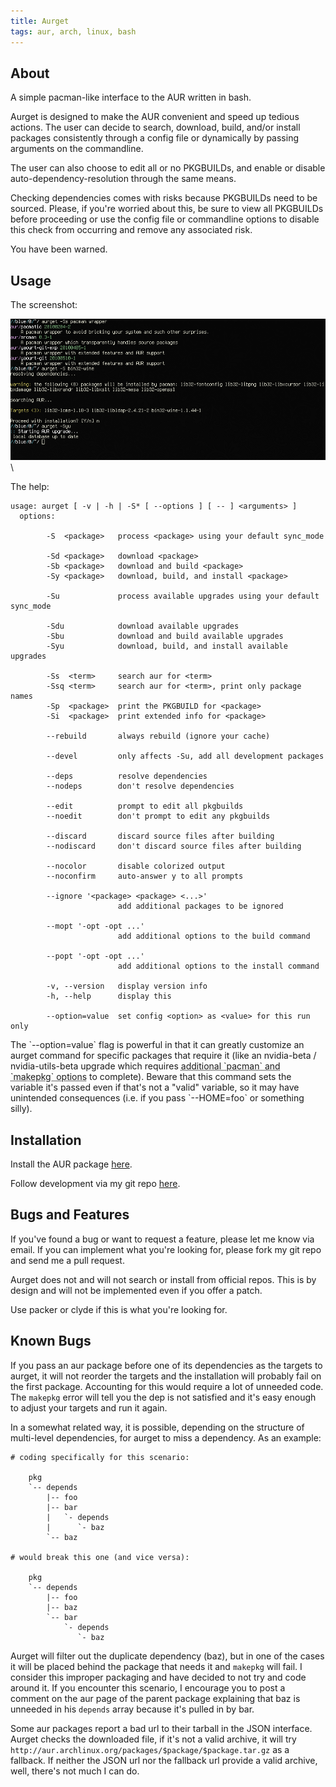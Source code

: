 ```yaml
---
title: Aurget
tags: aur, arch, linux, bash
---
```


## About

A simple pacman-like interface to the AUR written in bash.

Aurget is designed to make the AUR convenient and speed up tedious
actions. The user can decide to search, download, build, and/or
install packages consistently through a config file or dynamically by 
passing arguments on the commandline.

The user can also choose to edit all or no PKGBUILDs, and enable or
disable auto-dependency-resolution through the same means.

Checking dependencies comes with risks because PKGBUILDs need to be
sourced. Please, if you're worried about this, be sure to view all
PKGBUILDs before proceeding or use the config file or commandline
options to disable this check from occurring and remove any
associated risk.

You have been warned.

## Usage

The screenshot:

![Aurget Screenshot](/img/aurget.png)\ 

The help:

    usage: aurget [ -v | -h | -S* [ --options ] [ -- ] <arguments> ]
      options:

            -S  <package>   process <package> using your default sync_mode

            -Sd <package>   download <package>
            -Sb <package>   download and build <package>
            -Sy <package>   download, build, and install <package>

            -Su             process available upgrades using your default sync_mode

            -Sdu            download available upgrades
            -Sbu            download and build available upgrades
            -Syu            download, build, and install available upgrades

            -Ss  <term>     search aur for <term>
            -Ssq <term>     search aur for <term>, print only package names
            -Sp  <package>  print the PKGBUILD for <package>
            -Si  <package>  print extended info for <package>

            --rebuild       always rebuild (ignore your cache)

            --devel         only affects -Su, add all development packages

            --deps          resolve dependencies
            --nodeps        don't resolve dependencies

            --edit          prompt to edit all pkgbuilds
            --noedit        don't prompt to edit any pkgbuilds

            --discard       discard source files after building
            --nodiscard     don't discard source files after building

            --nocolor       disable colorized output
            --noconfirm     auto-answer y to all prompts

            --ignore '<package> <package> <...>'
                            add additional packages to be ignored

            --mopt '-opt -opt ...'
                            add additional options to the build command

            --popt '-opt -opt ...'
                            add additional options to the install command

            -v, --version   display version info
            -h, --help      display this

            --option=value  set config <option> as <value> for this run only

<div class="well">
The `--option=value` flag is powerful in that it can greatly customize 
an aurget command for specific packages that require it (like an 
nvidia-beta / nvidia-utils-beta upgrade which requires <abbr 
title="aurget -Sy --nodeps --popt '-d -f'  &quot;--makepkg_command='makepkg -f 
-d --noconfirm'&quot; nvidia-beta nvidia-utils-beta">additional 
`pacman` and `makepkg` options</abbr> to complete). Beware that this command 
sets the variable it's passed even if that's not a "valid" variable, so 
it may have unintended consequences (i.e. if you pass `--HOME=foo` or 
something silly).
</div>

## Installation

Install the AUR package [here][aur].

Follow development via my git repo [here][git].

## Bugs and Features

If you've found a bug or want to request a feature, please let me know 
via email. If you can implement what you're looking for, please fork my 
git repo and send me a pull request.

Aurget does not and will not search or install from official repos. This 
is by design and will not be implemented even if you offer a patch.

Use packer or clyde if this is what you're looking for.

## Known Bugs

If you pass an aur package before one of its dependencies as the targets 
to aurget, it will not reorder the targets and the installation will 
probably fail on the first package. Accounting for this would require a 
lot of unneeded code. The `makepkg` error will tell you the dep is not 
satisfied and it's easy enough to adjust your targets and run it again.

In a somewhat related way, it is possible, depending on the structure of 
multi-level dependencies, for aurget to miss a dependency. As an 
example:

    # coding specifically for this scenario:

        pkg
        `-- depends
            |-- foo
            |-- bar
            |   `- depends
            |      `- baz
            `-- baz

    # would break this one (and vice versa):

        pkg
        `-- depends
            |-- foo
            |-- baz
            `-- bar
                `- depends
                   `- baz

Aurget will filter out the duplicate dependency (baz), but in one of the 
cases it will be placed behind the package that needs it and `makepkg` 
will fail. I consider this improper packaging and have decided to not 
try and code around it. If you encounter this scenario, I encourage you 
to post a comment on the aur page of the parent package explaining that 
baz is unneeded in his `depends` array because it's pulled in by bar.

Some aur packages report a bad url to their tarball in the JSON 
interface. Aurget checks the downloaded file, if it's not a valid 
archive, it will try 
`http://aur.archlinux.org/packages/$package/$package.tar.gz` as a 
fallback. If neither the JSON url nor the fallback url provide a valid 
archive, well, there's not much I can do.

[aur]: http://aur.archlinux.org/packages/aurget "aurget on the AUR"
[git]: https://github.com/pbrisbin/aurget       "aurget on github"
